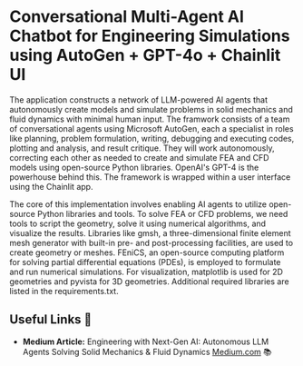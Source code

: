 # Conversational Multi-Agent AI Chatbot for Engineering Simulations using AutoGen + GPT-4o + Chainlit UI

The application constructs a network of LLM-powered AI agents that autonomously create models and simulate problems in solid mechanics and fluid dynamics with minimal human input. The framwork consists of a team of conversational agents using Microsoft AutoGen, each a specialist in roles like planning, problem formulation, writing, debugging and executing codes, plotting and analysis, and result critique. They will work autonomously, correcting each other as needed to create and simulate FEA and CFD models using open-source Python libraries. OpenAI's GPT-4 is the powerhouse behind this. The framework is wrapped within a user interface using the Chainlit app.

The core of this implementation involves enabling AI agents to utilize open-source Python libraries and tools. To solve FEA or CFD problems, we need tools to script the geometry, solve it using numerical algorithms, and visualize the results. Libraries like gmsh, a three-dimensional finite element mesh generator with built-in pre- and post-processing facilities, are used to create geometry or meshes. FEniCS, an open-source computing platform for solving partial differential equations (PDEs), is employed to formulate and run numerical simulations. For visualization, matplotlib is used for 2D geometries and pyvista for 3D geometries. Additional required libraries are listed in the requirements.txt.

## Useful Links 🔗

- **Medium Article:** Engineering with Next-Gen AI: Autonomous LLM Agents Solving Solid Mechanics & Fluid Dynamics [Medium.com](https://medium.com/@karthik.codex/autonomous-llm-agents-solving-solid-mechanics-fluid-dynamics-496cedf96073?source=friends_link&sk=85a2ed7a060aa5613907b5f1b15a1e39) 📚